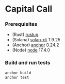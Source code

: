 # Capital Call

### Prerequisites

- (Rust) [rustup](https://www.rust-lang.org/tools/install)
- (Solana) [solan-cli](https://docs.solana.com/cli/install-solana-cli-tools) 1.9.25
- (Anchor) [anchor](https://book.anchor-lang.com/chapter_2/installation.html) 0.24.2
- (Node) [node](https://github.com/nvm-sh/nvm) 17.4.0

### Build and run tests

```bash
anchor build
anchor test
```